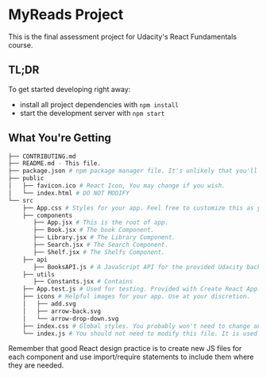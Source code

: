 # MyReads Project

This is the final assessment project for Udacity's React Fundamentals course. 


## TL;DR

To get started developing right away:

- install all project dependencies with `npm install`
- start the development server with `npm start`


## What You're Getting

```bash
├── CONTRIBUTING.md
├── README.md - This file.
├── package.json # npm package manager file. It's unlikely that you'll need to modify this.
├── public
│   ├── favicon.ico # React Icon, You may change if you wish.
│   └── index.html # DO NOT MODIFY
└── src
    ├── App.css # Styles for your app. Feel free to customize this as you desire.
    ├── components
       ├── App.jsx # This is the root of app.
       ├── Book.jsx # The book Component.
       ├── Library.jsx # The Library Component.
       ├── Search.jsx # The Search Component.
       ├── Shelf.jsx # The Shelfs Component.
    ├── api
       ├── BooksAPI.js # A JavaScript API for the provided Udacity backend. Instructions for the methods are below.
    ├── utils
       ├── Constants.jsx # Contains 
    ├── App.test.js # Used for testing. Provided with Create React App. Testing is encouraged, but not required.
    ├── icons # Helpful images for your app. Use at your discretion.
    │   ├── add.svg
    │   ├── arrow-back.svg
    │   └── arrow-drop-down.svg
    ├── index.css # Global styles. You probably won't need to change anything here.
    └── index.js # You should not need to modify this file. It is used for DOM rendering only.
```

Remember that good React design practice is to create new JS files for each component and use import/require statements to include them where they are needed.
